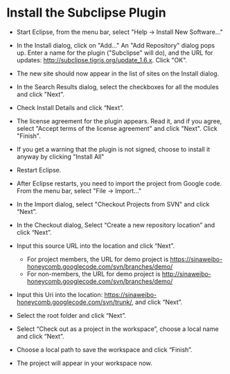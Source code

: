 # Install the Subclipse Plugin #

  * Start Eclipse, from the menu bar, select "Help -> Install New Software..."

  * In the Install dialog, click on "Add…" An "Add Repository" dialog pops up. Enter a name for the plugin ("Subclipse" will do), and the URL for updates: http://subclipse.tigris.org/update_1.6.x. Click "OK".

  * The new site should now appear in the list of sites on the Install dialog.

  * In the Search Results dialog, select the checkboxes for all the modules and click "Next".

  * Check Install Details and click “Next”.

  * The license agreement for the plugin appears. Read it, and if you agree, select "Accept terms of the license agreement" and click "Next". Click "Finish".

  * If you get a warning that the plugin is not signed, choose to install it anyway by clicking "Install All"

  * Restart Eclipse.

  * After Eclipse restarts, you need to import the project from Google code. From the menu bar, select "File -> Import…"

  * In the Import dialog, select "Checkout Projects from SVN" and click “Next”.


  * In the Checkout dialog, Select “Create a new repository location” and click “Next”.

  * Input this source URL into the location and click “Next”.
    * For project members, the URL for demo project is https://sinaweibo-honeycomb.googlecode.com/svn/branches/demo/
    * For non-members, the URL for demo project is http://sinaweibo-honeycomb.googlecode.com/svn/branches/demo/

  * Input this Uri into the location: https://sinaweibo-honeycomb.googlecode.com/svn/trunk/, and click “Next”.

  * Select the root folder and click “Next”.

  * Select “Check out as a project in the workspace”, choose a local name and click “Next”.

  * Choose a local path to save the workspace and click “Finish”.

  * The project will appear in your workspace now.